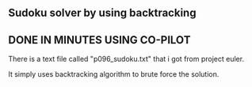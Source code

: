 ## Sudoku solver by using backtracking
## DONE IN MINUTES USING CO-PILOT

There is a text file called "p096_sudoku.txt" that i got from project euler.

It simply uses backtracking algorithm to brute force the solution.
